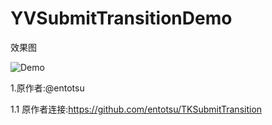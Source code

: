 # YVSubmitTransitionDemo

效果图

![Demo](https://github.com/Yoonvey/YVSubmitTransitionDemo/blob/master/demo.gif)

1.原作者:@entotsu

1.1 原作者连接:https://github.com/entotsu/TKSubmitTransition
